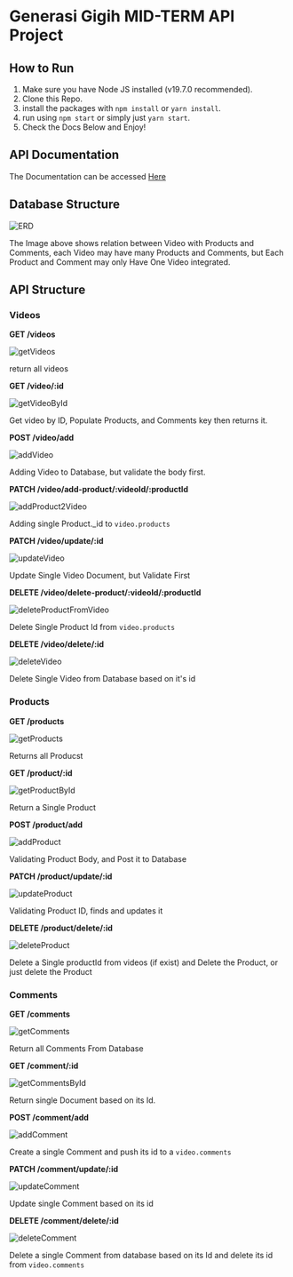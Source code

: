 # Generasi Gigih MID-TERM API Project

## How to Run

1. Make sure you have Node JS installed (v19.7.0 recommended).
2. Clone this Repo.
3. install the packages with `npm install` or `yarn install`.
4. run using `npm start` or simply just `yarn start`.
5. Check the Docs Below and Enjoy!

## API Documentation

The Documentation can be accessed [Here](https://gist.github.com/Syaipuddin/6d74588ce2127e73674148c3b412c4b3)

## Database Structure

![ERD](./md-images/ERD-MIDTERM-GG.png)

The Image above shows relation between Video with Products and Comments, each Video may have many Products and Comments, but Each Product and Comment may only Have One Video integrated.

## API Structure

### Videos

**GET /videos**

![getVideos](./md-images/API%20STRUCTURE/video/getVideos.png)

return all videos

**GET /video/:id**

![getVideoById](./md-images/API%20STRUCTURE/video/getVideoById.png)

Get video by ID, Populate Products, and Comments key then returns it.

**POST /video/add**

![addVideo](./md-images/API%20STRUCTURE/video/addVideo.png)

Adding Video to Database, but validate the body first.

**PATCH /video/add-product/:videoId/:productId**

![addProduct2Video](./md-images/API%20STRUCTURE/video/addProduct2Video.png)

Adding single Product._id to `video.products`

**PATCH /video/update/:id**

![updateVideo](./md-images/API%20STRUCTURE/video/updateVideo.png)

Update Single Video Document, but Validate First

**DELETE /video/delete-product/:videoId/:productId**

![deleteProductFromVideo](./md-images/API%20STRUCTURE/video/deleteProductFromVideo.png)

Delete Single Product Id from `video.products`

**DELETE /video/delete/:id**

![deleteVideo](./md-images/API%20STRUCTURE/video/deleteVideo.png)

Delete Single Video from Database based on it's id

### Products

**GET /products**

![getProducts](./md-images//API%20STRUCTURE/product/getProducts.png)

Returns all Producst

**GET /product/:id**

![getProductById](./md-images/API%20STRUCTURE/product/getProductById.png)

Return a Single Product

**POST /product/add**

![addProduct](./md-images/API%20STRUCTURE/product/addProduct.png)

Validating Product Body, and Post it to Database

**PATCH /product/update/:id**

![updateProduct](./md-images/API%20STRUCTURE/product/updateProduct.png)

Validating Product ID, finds and updates it

**DELETE /product/delete/:id**

![deleteProduct](./md-images//API%20STRUCTURE/product/deleteProduct.png)

Delete a Single productId from videos (if exist) and Delete the Product, or just delete the Product


### Comments

**GET /comments**

![getComments](./md-images/API%20STRUCTURE/comment/getComments.png)

Return all Comments From Database

**GET /comment/:id**

![getCommentsById](./md-images/API%20STRUCTURE/comment/getCommentById.png)

Return single Document based on its Id.

**POST /comment/add**

![addComment](./md-images/API%20STRUCTURE/comment/addComment.png)

Create a single Comment and push its id to a `video.comments`

**PATCH /comment/update/:id**

![updateComment](./md-images/API%20STRUCTURE/comment/updateComment.png)

Update single Comment based on its id

**DELETE /comment/delete/:id**

![deleteComment](./md-images/API%20STRUCTURE/comment/deleteComment.png)

Delete a single Comment from database based on its Id and delete its id from `video.comments`